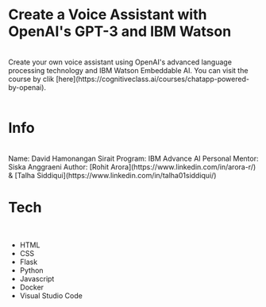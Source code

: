 # Create a Voice Assistant with OpenAI's GPT-3 and IBM Watson
<br>
Create your own voice assistant using OpenAI's advanced language processing technology and IBM Watson Embeddable AI. You can visit the course by clik [here](https://cognitiveclass.ai/courses/chatapp-powered-by-openai).
<br>
<br>

# Info
<br>
Name: David Hamonangan Sirait
Program: IBM Advance AI
Personal Mentor: Siska Anggraeni
Author: [Rohit Arora](https://www.linkedin.com/in/arora-r/) & [Talha Siddiqui](https://www.linkedin.com/in/talha01siddiqui/)

# Tech
<br>

- HTML
- CSS
- Flask
- Python
- Javascript
- Docker
- Visual Studio Code
